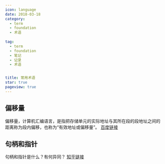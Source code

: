 ```yaml
---
icon: language
date: 2018-03-18
category:
  - term
  - foundation
  - 术语
  
tag:
  - term
  - foundation
  - 笔记
  - 记录
  - 术语


title: 常用术语
star: true
pageview: true
---
```


## 偏移量
偏移量，计算机汇编语言，是指把存储单元的实际地址与其所在段的段地址之间的距离称为段内偏移，也称为“有效地址或偏移量”。
[百度链接](https://baike.baidu.com/item/%E5%81%8F%E7%A7%BB%E9%87%8F/9180391)

## 句柄和指针
句柄和指针是什么？有何异同？
[知乎链接](https://zhuanlan.zhihu.com/p/4934188836)